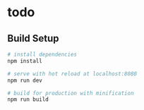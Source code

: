 # todo

## Build Setup

``` bash
# install dependencies
npm install

# serve with hot reload at localhost:8080
npm run dev

# build for production with minification
npm run build
```
 
